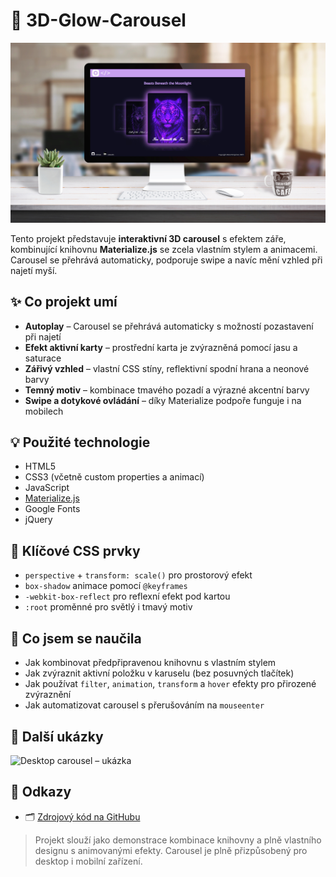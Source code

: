 
 # 🌌 3D-Glow-Carousel

![Mockup carouselu](glowing-carousel-mockup.jpg)

Tento projekt představuje **interaktivní 3D carousel** s efektem záře, kombinující knihovnu **Materialize.js** se zcela vlastním stylem a animacemi. Carousel se přehrává automaticky, podporuje swipe a navíc mění vzhled při najetí myší.

## ✨ Co projekt umí

- **Autoplay** – Carousel se přehrává automaticky s možností pozastavení při najetí
- **Efekt aktivní karty** – prostřední karta je zvýrazněná pomocí jasu a saturace
- **Zářivý vzhled** – vlastní CSS stíny, reflektivní spodní hrana a neonové barvy
- **Temný motiv** – kombinace tmavého pozadí a výrazné akcentní barvy
- **Swipe a dotykové ovládání** – díky Materialize podpoře funguje i na mobilech

## 💡 Použité technologie

- HTML5  
- CSS3 (včetně custom properties a animací)  
- JavaScript  
- [Materialize.js](https://materializecss.com/)  
- Google Fonts  
- jQuery

## 🔧 Klíčové CSS prvky

- `perspective` + `transform: scale()` pro prostorový efekt  
- `box-shadow` animace pomocí `@keyframes`  
- `-webkit-box-reflect` pro reflexní efekt pod kartou  
- `:root` proměnné pro světlý i tmavý motiv

## 🧪 Co jsem se naučila

- Jak kombinovat předpřipravenou knihovnu s vlastním stylem
- Jak zvýraznit aktivní položku v karuselu (bez posuvných tlačítek)
- Jak používat `filter`, `animation`, `transform` a `hover` efekty pro přirozené zvýraznění
- Jak automatizovat carousel s přerušováním na `mouseenter`

## 📸 Další ukázky

![Desktop carousel – ukázka](img/your-second-screenshot.jpg) <!-- (nahraď, pokud budeš chtít další obrázek) -->

## 🔗 Odkazy

- 🗂️ [Zdrojový kód na GitHubu](https://github.com/Alena0490/3D-Glow-Carousel)

> Projekt slouží jako demonstrace kombinace knihovny a plně vlastního designu s animovanými efekty. Carousel je plně přizpůsobený pro desktop i mobilní zařízení.

